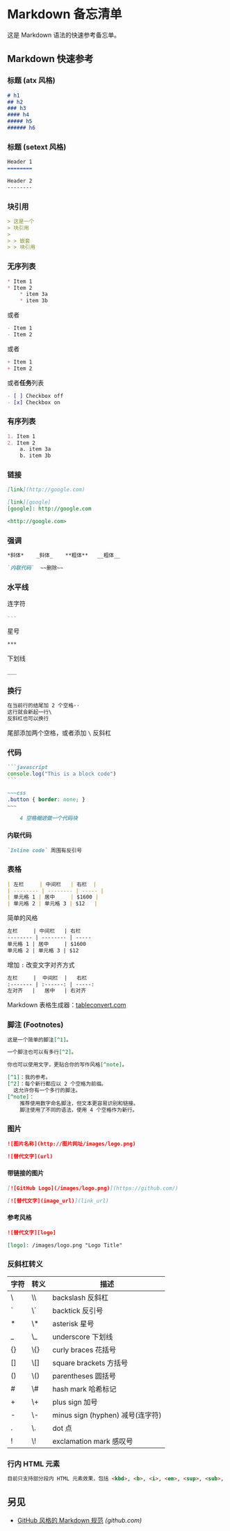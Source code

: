 Markdown 备忘清单
===

这是 Markdown 语法的快速参考备忘单。

Markdown 快速参考
----

### 标题 (atx 风格)

```markdown
# h1
## h2
### h3
#### h4
##### h5
###### h6
```

### 标题 (setext 风格)

```markdown
Header 1
========
```

```markdown
Header 2
--------
```

### 块引用

```markdown
> 这是一个
> 块引用
>
> > 嵌套
> > 块引用
```

### 无序列表
<!--rehype:wrap-class=row-span-3-->

```markdown
* Item 1
* Item 2
    * item 3a
    * item 3b
```

或者

```markdown
- Item 1
- Item 2
```

或者

```markdown
+ Item 1
+ Item 2
```

或者**任务**列表

```markdown
- [ ] Checkbox off
- [x] Checkbox on
```

### 有序列表

```markdown
1. Item 1
2. Item 2
    a. item 3a
    b. item 3b
```

### 链接

```markdown
[link](http://google.com)

[link][google]
[google]: http://google.com

<http://google.com>
```

### 强调

```markdown
*斜体*    _斜体_    **粗体**   __粗体__

`内联代码`  ~~删除~~
```

### 水平线
<!--rehype:wrap-class=row-span-2-->

连字符

```markdown
---
```

星号

```markdown
***
```

下划线

```markdown
___
```

### 换行

```markdown
在当前行的结尾加 2 个空格··
这行就会新起一行\
反斜杠也可以换行
```

尾部添加两个空格，或者添加 `\` 反斜杠

### 代码

````markdown
```javascript
console.log("This is a block code")
```
````

```markdown
~~~css
.button { border: none; }
~~~
```

```markdown
    4 空格缩进做一个代码块
```

#### 内联代码

```markdown
`Inline code` 周围有反引号
```

### 表格

```markdown
| 左栏     | 中间栏   | 右栏  |
| -------- | -------- | ----- |
| 单元格 1 | 居中     | $1600 |
| 单元格 2 | 单元格 3 | $12   |
```

简单的风格

```markdown
左栏     | 中间栏   | 右栏  
-------- | -------- | -----
单元格 1 | 居中     | $1600
单元格 2 | 单元格 3 | $12 
```

增加 `:` 改变文字对齐方式

```markdown
左栏     |  中间栏  |   右栏 
:------- | :------: | -----: 
左对齐   |   居中   | 右对齐
```

Markdown 表格生成器：[tableconvert.com](https://tableconvert.com/)

### 脚注 (Footnotes)

```markdown
这是一个简单的脚注[^1]。

一个脚注也可以有多行[^2]。

你也可以使用文字，更贴合你的写作风格[^note]。

[^1]：我的参考。
[^2]：每个新行都应以 2 个空格为前缀。
  这允许你有一个多行的脚注。
[^note]：
    推荐使用数字命名脚注，但文本更容易识别和链接。
    脚注使用了不同的语法，使用 4 个空格作为新行。
```

### 图片
<!--rehype:wrap-class=col-span-2-->

```markdown
![图片名称](http://图片网址/images/logo.png)

![替代文字](url)
```

#### 带链接的图片

```markdown
[![GitHub Logo](/images/logo.png)](https://github.com/)

[![替代文字](image_url)](link_url)
```

#### 参考风格

```markdown
![替代文字][logo]

[logo]: /images/logo.png "Logo Title"
```

### 反斜杠转义
<!--rehype:wrap-class=row-span-2-->

| 字符 | 转义 | 描述 |
|------------|--------|-------------|
| <pur>\\</pur>         | \\\\   | backslash 反斜杠             |
| <pur>\`</pur>         | \\\`   | backtick 反引号              |
| <pur>\*</pur>         | \\\*   | asterisk 星号                |
| <pur>\_</pur>         | \\\_   | underscore 下划线            |
| <pur>\{\}</pur>       | \\\{\} | curly braces 花括号          |
| <pur>\[\]</pur>       | \\\[\] | square brackets 方括号       |
| <pur>\(\)</pur>       | \\\(\) | parentheses 圆括号           |
| <pur>\#</pur>         | \\\#   | hash mark 哈希标记           |
| <pur>\+</pur>         | \\\+   | plus sign 加号               |
| <pur>\-</pur>         | \\\-   | minus sign \(hyphen\) 减号(连字符) |
| <pur>\.</pur>         | \\\.   | dot 点                      |
| <pur>\!</pur>         | \\\!   | exclamation mark 感叹号      |

### 行内 HTML 元素
<!--rehype:wrap-class=col-span-2-->

```html
目前只支持部分段内 HTML 元素效果，包括 <kbd>, <b>, <i>, <em>, <sup>, <sub>, <br>
```

另见
----

- [GitHub 风格的 Markdown 规范](https://github.github.com/gfm/) _(github.com)_